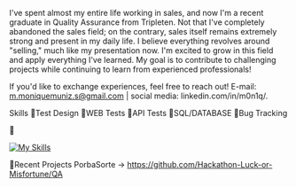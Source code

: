 I've spent almost my entire life working in sales, and now I'm a recent graduate in Quality Assurance from Tripleten. Not that I've completely abandoned the sales field; on the contrary, sales itself remains extremely strong and present in my daily life. I believe everything revolves around "selling," much like my presentation now. I'm excited to grow in this field and apply everything I've learned. My goal is to contribute to challenging projects while continuing to learn from experienced professionals!

If you'd like to exchange experiences, feel free to reach out! E-mail: m.moniquemuniz.s@gmail.com | social media: linkedin.com/in/m0n1q/.

Skills 🌱Test Design 🌱WEB Tests 🌱API Tests 🌱SQL/DATABASE 🌱Bug Tracking

👋


[![My Skills](https://skills.thijs.gg/icons?i=postman,jira,vscode,discord,figma&theme=dark)](https://skills.thijs.gg)


🐾Recent Projects PorbaSorte -> https://github.com/Hackathon-Luck-or-Misfortune/QA


